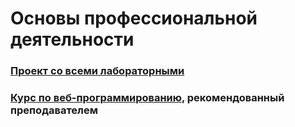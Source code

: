 # Основы профессиональной деятельности
### [Проект со всеми лабораторными](https://github.com/VeraKasianenko/OPD_web)
### [Курс по веб-программированию](https://github.com/VeraKasianenko/Courses/tree/main/ITMO_courses/Openedu_Web_programming), рекомендованный преподавателем
